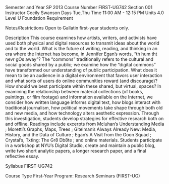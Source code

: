 Semester and Year	SP 2013
Course Number	FIRST-UG742
Section	001
Instructor	Cecily Swanson
Days	Tue,Thu
Time	11:00 AM - 12:15 PM
Units	4.0
Level	U
Foundation Requirement	

Notes/Restrictions
Open to Gallatin first-year students only.

Description
This course examines how artists, writers, and activists have used both physical and digital resources to transmit ideas about the world and to the world. What is the future of writing, reading, and thinking in an era where the Internet has become, in Jennifer Egan’s words, “th hum tht nevr gOs away”? The “commons” traditionally refers to the cultural and social goods shared by a public; we examine how the “digital commons” have transformed our understanding of public participation. What does it mean to be an audience in a digital environment that favors user interaction and what sorts of users do online communities reward (and discourage)? How should we best participate within these shared, but virtual, spaces? In examining the relationship between material collections (of books, paintings, or film footage) and information available on the Internet, we consider how written language informs digital text, how blogs interact with traditional journalism, how political movements take shape through both old and new media, and how technology alters aesthetic expression. Through this investigation, students develop strategies for effective research both on and offline. Readings include excerpts from Mcluhan’s Understanding Media ; Moretti’s Graphs, Maps, Trees ; Gitelman’s Always Already New: Media, History, and the Data of Culture ; Egan’s A Visit from the Goon Squad ; Crystal’s, Txting: The Gr8 Db8te ; and online materials. Students participate in a workshop at NYU’s Digital Studio, create and maintain a public blog, write two short analytic papers, a longer research paper, and a final reflective essay.

Syllabus
FIRST-UG742

Course Type
First-Year Program: Research Seminars (FIRST-UG)
